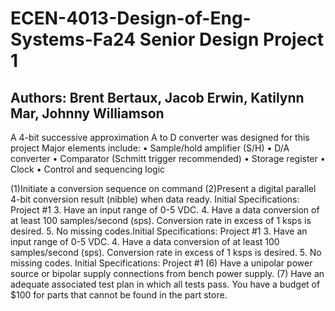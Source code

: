 # ECEN-4013-Design-of-Eng-Systems-Fa24 Senior Design Project 1
## Authors: Brent Bertaux, Jacob Erwin, Katilynn Mar, Johnny Williamson

A 4-bit successive approximation A to D converter was designed for this project 
Major elements include:
• Sample/hold amplifier (S/H)
• D/A converter
• Comparator (Schmitt trigger recommended)
• Storage register
• Clock
• Control and sequencing logic

(1)Initiate a conversion sequence on
command
(2)Present a digital parallel 4-bit conversion
result (nibble) when data ready.
Initial Specifications: Project #1
3. Have an input range of 0-5 VDC.
4. Have a data conversion of at least 100
samples/second (sps). Conversion rate in
excess of 1 ksps is desired.
5. No missing codes.Initial Specifications: Project #1
3. Have an input range of 0-5 VDC.
4. Have a data conversion of at least 100
samples/second (sps). Conversion rate in
excess of 1 ksps is desired.
5. No missing codes.
Initial Specifications: Project #1
(6) Have a unipolar power source or bipolar supply
connections from bench power supply.
(7) Have an adequate associated test plan in which
all tests pass.
You have a budget of
$100 for parts that cannot be found in the part store.
